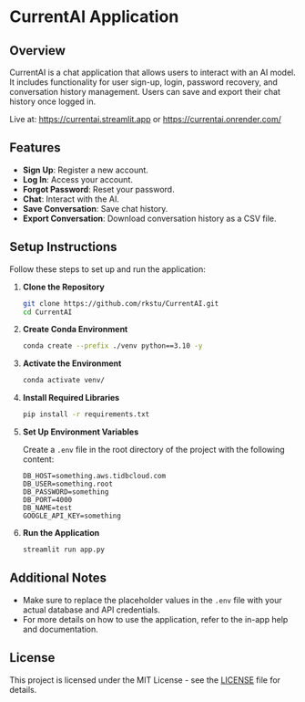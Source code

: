 # CurrentAI Application

## Overview

CurrentAI is a chat application that allows users to interact with an AI model. It includes functionality for user sign-up, login, password recovery, and conversation history management. Users can save and export their chat history once logged in.

Live at: https://currentai.streamlit.app or https://currentai.onrender.com/

## Features

- **Sign Up**: Register a new account.
- **Log In**: Access your account.
- **Forgot Password**: Reset your password.
- **Chat**: Interact with the AI.
- **Save Conversation**: Save chat history.
- **Export Conversation**: Download conversation history as a CSV file.

## Setup Instructions

Follow these steps to set up and run the application:

1. **Clone the Repository**
    ```bash
    git clone https://github.com/rkstu/CurrentAI.git
    cd CurrentAI
    ```

2. **Create Conda Environment**
    ```bash
    conda create --prefix ./venv python==3.10 -y
    ```

3. **Activate the Environment**
    ```bash
    conda activate venv/
    ```

4. **Install Required Libraries**
    ```bash
    pip install -r requirements.txt
    ```

5. **Set Up Environment Variables**

    Create a `.env` file in the root directory of the project with the following content:

    ```
    DB_HOST=something.aws.tidbcloud.com
    DB_USER=something.root
    DB_PASSWORD=something
    DB_PORT=4000
    DB_NAME=test
    GOOGLE_API_KEY=something
    ```

6. **Run the Application**
    ```bash
    streamlit run app.py
    ```

## Additional Notes

- Make sure to replace the placeholder values in the `.env` file with your actual database and API credentials.
- For more details on how to use the application, refer to the in-app help and documentation.

## License

This project is licensed under the MIT License - see the [LICENSE](LICENSE) file for details.
